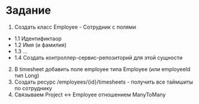 
# Задание
1. Создать класс Employee - Сотрудник с полями
* 1.1 Идентификтаор
* 1.2 Имя (и фамилия)
* 1.3 ...
* 1.4 Создать контроллер-сервис-репозиторий для этой сущности

2. В timesheet добавить поле employee типа Employee (или employeeId тип Long)
3. Создать ресурс /employees/{id}/timesheets - получить все таймшиты по сотруднику
4. Связываем Project <-> Employee отношением ManyToMany
